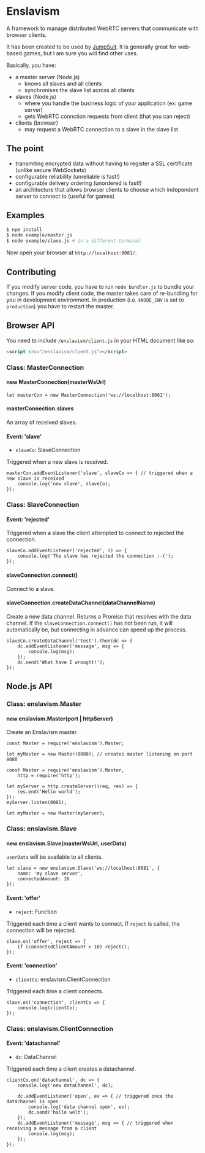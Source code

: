 # Enslavism

A framework to manage distributed WebRTC servers that communicate with browser clients.

It has been created to be used by [JumpSuit](https://github.com/KordonBleu/jumpsuit). It is generally great for web-based games, but I am sure you will find other uses.

Basically, you have:

* a master server (Node.js)
    * knows all slaves and all clients
    * synchronises the slave list across all clients
* slaves (Node.js)
    * where you handle the business logic of your application (ex: game server)
    * gets WebRTC connction requests from client (that you can reject)
* clients (browser)
    * may request a WebRTC connection to a slave in the slave list


## The point

* transmiting encrypted data without having to register a SSL certificate (unlike secure WebSockets)
* configurable reliability (unreliable is fast!)
* configurable delivery ordering (unordered is fast!)
* an architecture that allows browser clients to choose which independent server to connect to (useful for games)


## Examples

```sh
$ npm install
$ node example/master.js
$ node example/slave.js # in a different terminal
```

Now open your browser at `http://localhost:8081/`.


## Contributing

If you modify server code, you have to run `node bundler.js` to bundle your changes.
If you modify client code, the master takes care of re-bundling for you in development environment. In production (i.e. `$NODE_ENV` is set to `production`) you have to restart the master.


## Browser API

You need to include `/enslavism/client.js` in your HTML document like so:

```HTML
<script src="/enslavism/client.js"></script>
```

### Class: MasterConnection

#### new MasterConnection(masterWsUrl)

```JS
let masterCon = new MasterConnection('ws://localhost:8081');
```

#### masterConnection.slaves

An array of received slaves.

#### Event: 'slave'

* `slaveCo`: SlaveConnection

Triggered when a new slave is received.

```JS
masterCon.addEventListener('slave', slaveCo => { // triggered when a new slave is received
	console.log('new slave', slaveCo);
});
```

### Class: SlaveConnection

#### Event: 'rejected'

Triggered when a slave the client attempted to connect to rejected the connection.

```JS
slaveCo.addEventListener('rejected', () => {
	console.log('The slave has rejected the connection :-(');
});
```

#### slaveConnection.connect()

Connect to a slave.

#### slaveConnection.createDataChannel(dataChannelName)

Create a new data channel. Returns a Promise that resolves with the data channel.
If the `slaveConnection.connect()` has not been run, it will automatically be, but connecting in advance can speed up the process.

```JS
slaveCo.createDataChannel('test').then(dc => {
	dc.addEventListener('message', msg => {
		console.log(msg);
	});
	dc.send('What have I wrought!');
});
```

## Node.js API

### Class: enslavism.Master

#### new enslavism.Master(port | httpServer)

Create an Enslavism master.

```JS
const Master = require('enslavism').Master;

let myMaster = new Master(8080); // creates master listening on port 8080
```

```JS
const Master = require('enslavism').Master,
	http = require('http');

let myServer = http.createServer((req, res) => {
	res.end('Hello world');
});
myServer.listen(8081);

let myMaster = new Master(myServer);
```

### Class: enslavism.Slave

#### new enslavism.Slave(masterWsUrl, userData)

`userData` will be available to all clients.

```JS
let slave = new enslavism.Slave('ws://localhost:8081', {
	name: 'my slave server',
	connectedAmount: 16
});
```

#### Event: 'offer'

* `reject`: Function

Triggered each time a client wants to connect.
If `reject` is called, the connection will be rejected.

```JS
slave.on('offer', reject => {
	if (connectedClientAmount > 10) reject();
});
```

#### Event: 'connection'

* `clientCo`: enslavism.ClientConnection

Triggered each time a client connects.

```JS
slave.on('connection', clientCo => { 
	console.log(clientCo);
});
```

### Class: enslavism.ClientConnection

#### Event: 'datachannel'

* `dc`: DataChannel

Triggered each time a client creates a datachannel.

```JS
clientCo.on('datachannel', dc => {
	console.log('new dataChannel', dc);

	dc.addEventListener('open', ev => { // triggered once the datachannel is open
		console.log('data channel open', ev);
		dc.send('hallo welt');
	});
	dc.addEventListener('message', msg => { // triggered when receiving a message from a client
		console.log(msg);
	});
});
```
